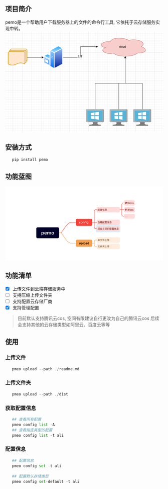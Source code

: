 ## 项目简介
  pemo是一个帮助用户下载服务器上的文件的命令行工具, 它依托于云存储服务实现中转。
![img.png](img.png)

## 安装方式
```python
   pip install pemo
```

## 功能蓝图
![img_1.png](img_1.png)

## 功能清单
 - [X] 上传文件到云端存储服务中
 - [ ] 支持压缩上传文件夹
 - [ ] 支持配置云存储厂商
 - [X] 支持管理配置

> 目前默认支持腾讯云cos, 空间有限建议自行更改为自己的腾讯云cos
> 后续会支持其他的云存储类型如阿里云、百度云等等

## 使用

### 上传文件
```python
   pmeo upload --path ./readme.md 
```
### 上传文件夹
```python
   pmeo upload --path ./dist
```

### 获取配置信息
```python
   ## 查看所有配置
   pmeo config list -A
   ## 查看指定类型的配置
   pmeo config list -t ali
```
### 配置信息
```python
   ## 配置信息
   pmeo config set -t ali

   ## 配置默认存储类型
   pmeo config set-default -t ali
```


